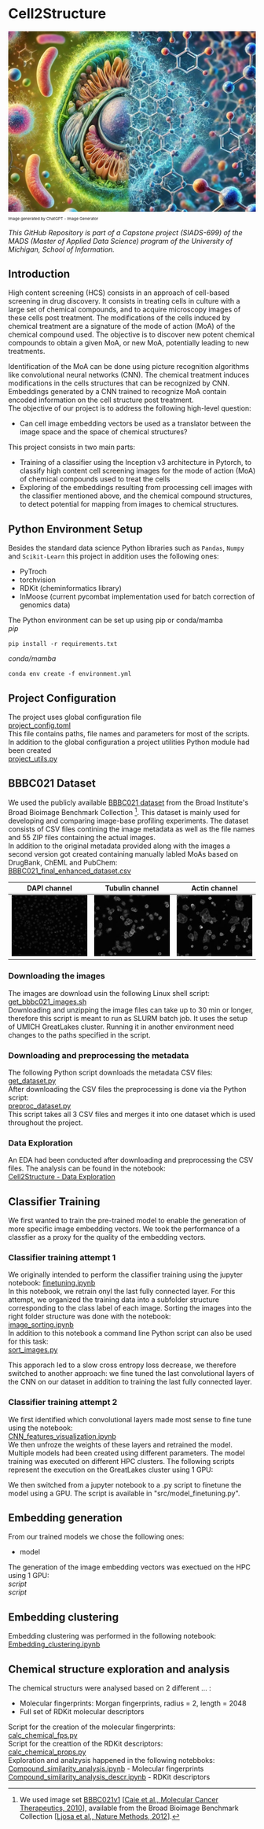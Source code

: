 # Cell2Structure
![Cell2Structure Logo](images/Cell2Structure_orig_wide_logo.jpg "Cell2Structure Logo")  
<span style="font-size:8px">Image generated by ChatGPT - Image Generator</span>  

*This GitHub Repository is part of a Capstone project (SIADS-699) of the MADS (Master of Applied Data Science) program of the University of Michigan, School of Information.*

## Introduction
High content screening (HCS) consists in an approach of cell-based screening in drug discovery. It consists in treating cells in culture with a large set of chemical compounds, and to acquire microscopy images of these cells post treatment. The modifications of the cells induced by chemical treatment are a signature of the mode of action (MoA) of the chemical compound used. The objective is to discover new potent chemical compounds to obtain a given MoA, or new MoA, potentially leading to new treatments. 

Identification of the MoA can be done using picture recognition algorithms like convolutional neural networks (CNN). The chemical treatment induces modifications in the cells structures that can be recognized by CNN. Embeddings generated by a CNN trained to recognize MoA contain encoded information on the cell structure post treatment.  
The objective of our project is  to address the following high-level question:
* Can cell image embedding vectors be used as a translator between the image space and the space of chemical structures?

This project consists in two main parts:
* Training of a classifier using the Inception v3 architecture in Pytorch, to classify high content cell screening images for the mode of action (MoA) of chemical compounds used to treat the cells
* Exploring of the embeddings resulting from processing cell images with the classifier mentioned above, and the chemical compound structures, to detect potential for mapping from images to chemical structures.

## Python Environment Setup
Besides the standard data science Python libraries such as `Pandas`, `Numpy` and `Scikit-Learn` this project in addition uses the following ones:  
* PyTroch
* torchvision
* RDKit (cheminformatics library)
* InMoose (current pycombat implementation used for batch correction of genomics data)  

The Python environment can be set up using pip or conda/mamba  
_pip_
```
pip install -r requirements.txt
```  
_conda/mamba_  
```
conda env create -f environment.yml
```

## Project Configuration
The project uses global configuration file  
[project_config.toml](project_config.toml)  
This file contains paths, file names and parameters for most of the scripts.  
In addition to the global configuration a project utilities Python module had been created  
[project_utils.py](src/project_utils.py)
## BBBC021 Dataset
We used the publicly available [BBBC021 dataset](https://bbbc.broadinstitute.org/BBBC021) from the Broad Institute's Broad Bioimage Benchmark Collection [^1]. This dataset is mainly used for developing and comparing image-base profiling experiments. The dataset consists of CSV files contining the image metadata as well as the file names and 55 ZIP files containing the actual images.  
In addition to the original metadata provided along with the images a second version got created containing manually labled MoAs based on DrugBank, ChEML and PubChem:  
[BBBC021_final_enhanced_dataset.csv](data\processed\BBBC021_final_enhanced_dataset.csv)  

|DAPI channel|Tubulin channel|Actin channel|
|------------|---------------|-------------|
|!["DAPI Channel](images/image_dapi_a.jpg "DAPI Channel")|![Tubulin Channel](images/image_tubulin_a.jpg "Tubulin Channel")|![Actin Channel](images/image_actin_2_a.jpg "Actin Channel")|

### Downloading the images
The images are download usin the following Linux shell script:  
[get_bbbc021_images.sh](src/get_bbbc021_images.sh)  
Downloading and unzipping the image files can take up to 30 min or longer, therefore this script is meant to run as SLURM batch job. It uses the setup of UMICH GreatLakes cluster. Running it in another environment need changes to the paths specified in the script.  
### Downloading and preprocessing the metadata
The following Python script downloads the metadata CSV files:  
[get_dataset.py](src/get_dataset.py)  
After downloading the CSV files the preprocessing is done via the Python script:  
[preproc_dataset.py](src/preproc_dataset.py)  
This script takes all 3 CSV files and merges it into one dataset which is used throughout the project.
### Data Exploration
An EDA had been conducted after downloading and preprocessing the CSV files. The analysis can be found in the notebook:  
[Cell2Structure - Data Exploration](notebooks/BBBC021_data_exploration.ipynb)  

## Classifier Training
We first wanted to train the pre-trained model to enable the generation of more specific image embedding vectors. We took the performance of a classfier as a proxy for the quality of the embedding vectors.
### Classifier training attempt 1
We originally intended to perform the classifier training using the jupyter notebook:
[finetuning.ipynb](notebooks/finetuning.ipynb)  
In this notebook, we retrain onyl the last fully connected layer. For this attempt, we organized the training data into a subfolder structure corresponding to the class label of each image. Sorting the images into the right folder structure was done with the notebook:  
[image_sorting.ipynb](notebooks/image_sorting.ipynb)  
In addition to this notebook a command line Python script can also be used for this task:  
[sort_images.py](src/sort_images.py)

This apporach led to a slow cross entropy loss decrease, we therefore switched to another approach: we fine tuned the last convolutional layers of the CNN on our dataset in addition to training the last fully connected layer. 

### Classifier training attempt 2
We first identified which convolutional layers made most sense to fine tune using the notebook:  
[CNN_features_visualization.ipynb](notebooks/CNN_features_visualization.ipynb)  
We then unfroze the weights of these layers and retrained the model.  
Multiple models had been created using different parameters. The model training was executed on different HPC clusters. The following scripts represent the execution on the GreatLakes cluster using 1 GPU:  


We then switched from a jupyter notebook to a .py script to finetune the model using a GPU. The script is available in "src/model_finetuning.py". 

## Embedding generation
From our trained models we chose the following ones:  
* model  

The generation of the image embedding vectors was exectued on the HPC using 1 GPU:  
*script*  
*script*  

## Embedding clustering
Embedding clustering was performed in the following notebook:  
[Embedding_clustering.ipynb](notebooks/Embedding_clustering.ipynb)  

## Chemical structure exploration and analysis
The chemical structurs were analysed based on 2 different ... :
* Molecular fingerprints: Morgan fingerprints, radius = 2, length = 2048
* Full set of RDKit molecular descriptors  

Script for the creation of the molecular fingerprints:  
[calc_chemical_fps.py](src/calc_chemical_fps.py)  
Script for the creattion of the RDKit descriptors:  
[calc_chemical_props.py](src/calc_chemical_props.py)  
Exploration and analzysis happened in the following notebboks:  
[Compound_similarity_analysis.ipynb](notebooks/Compound_similarity_analysis.ipynb) - Molecular fingerprints  
[Compound_similarity_analysis_descr.ipynb](notebooks/Compound_similarity_analysis_descr.ipynb) - RDKit descriptors  


[^1]: We used image set [BBBC021v1](https://bbbc.broadinstitute.org/bbbc/BBBC021) [[Caie et al., Molecular Cancer Therapeutics, 2010](http://dx.doi.org/10.1158/1535-7163.MCT-09-1148)], available from the Broad Bioimage Benchmark Collection [[Ljosa et al., Nature Methods, 2012](http://dx.doi.org/10.1038/nmeth.2083)].